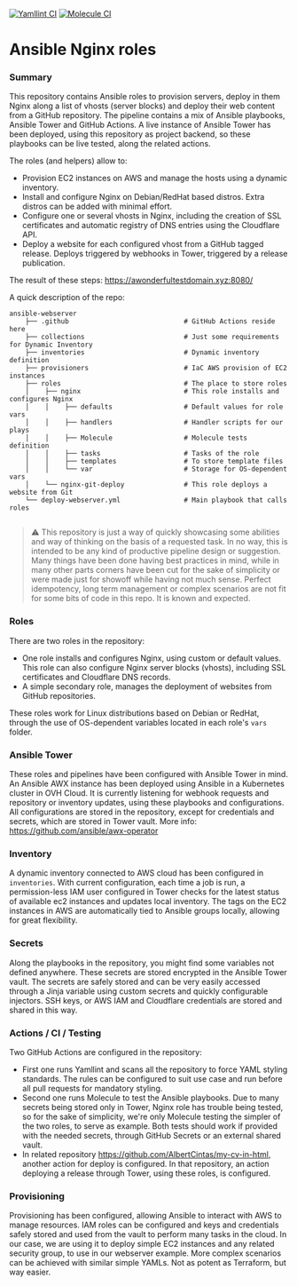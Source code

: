 [![Yamllint CI](https://github.com/AlbertCintas/ansible-webserver/workflows/Yamllint%20CI/badge.svg)](https://github.com/AlbertCintas/ansible-webserver/actions/workflows/lint.yml)
[![Molecule CI](https://github.com/AlbertCintas/ansible-webserver/workflows/Molecule%20CI/badge.svg)](https://github.com/AlbertCintas/ansible-webserver/actions/workflows/molecule.yml)

# Ansible Nginx roles

### Summary
This repository contains Ansible roles to provision servers, deploy in them Nginx along a list of vhosts (server blocks) and deploy their web content from a GitHub repository.
The pipeline contains a mix of Ansible playbooks, Ansible Tower and GitHub Actions.
A live instance of Ansible Tower has been deployed, using this repository as project backend, so these playbooks can be live tested, along the related actions.

The roles (and helpers) allow to:
* Provision EC2 instances on AWS and manage the hosts using a dynamic inventory.
* Install and configure Nginx on Debian/RedHat based distros. Extra distros can be added with minimal effort.
* Configure one or several vhosts in Nginx, including the creation of SSL certificates and automatic registry of DNS entries using the Cloudflare API.
* Deploy a website for each configured vhost from a GitHub tagged release. Deploys triggered by webhooks in Tower, triggered by a release publication.

The result of these steps: https://awonderfultestdomain.xyz:8080/

A quick description of the repo:
````
ansible-webserver
    ├── .github                             # GitHub Actions reside here
    ├── collections                         # Just some requirements for Dynamic Inventory
    ├── inventories                         # Dynamic inventory definition
    ├── provisioners                        # IaC AWS provision of EC2 instances
    ├── roles                               # The place to store roles
    │    ├── nginx                          # This role installs and configures Nginx
    │    │    ├── defaults                  # Default values for role vars
    │    │    ├── handlers                  # Handler scripts for our plays
    │    │    ├── Molecule                  # Molecule tests definition
    │    │    ├── tasks                     # Tasks of the role
    │    │    ├── templates                 # To store template files
    │    │    └── var                       # Storage for OS-dependent vars
    │    └── nginx-git-deploy               # This role deploys a website from Git
    └── deploy-webserver.yml                # Main playbook that calls roles


````
> :warning: This repository is just a way of quickly showcasing some abilities and way of thinking on the basis of a requested task. In no way, this is intended to be any kind of productive pipeline design or suggestion. Many things have been done having best practices in mind, while in many other parts corners have been cut for the sake of simplicity or were made just for showoff while having not much sense. Perfect idempotency, long term management or complex scenarios are not fit for some bits of code in this repo. It is known and expected.

### Roles
There are two roles in the repository:
* One role installs and configures Nginx, using custom or default values. This role can also configure Nginx server blocks (vhosts), including SSL certificates and Cloudflare DNS records.
* A simple secondary role, manages the deployment of websites from GitHub repositories.

These roles work for Linux distributions based on Debian or RedHat, through the use of OS-dependent variables located in each role's `vars` folder.

### Ansible Tower
These roles and pipelines have been configured with Ansible Tower in mind. An Ansible AWX instance has been deployed using Ansible in a Kubernetes cluster in OVH Cloud. It is currently listening for webhook requests and repository or inventory updates, using these playbooks and configurations. All configurations are stored in the repository, except for credentials and secrets, which are stored in Tower vault. More info: https://github.com/ansible/awx-operator

### Inventory
A dynamic inventory connected to AWS cloud has been configured in `inventories`. With current configuration, each time a job is run, a permission-less IAM user configured in Tower checks for the latest status of available ec2 instances and updates local inventory. The tags on the EC2 instances in AWS are automatically tied to Ansible groups locally, allowing for great flexibility.

### Secrets
Along the playbooks in the repository, you might find some variables not defined anywhere. These secrets are stored encrypted in the Ansible Tower vault. The secrets are safely stored and can be very easily accessed through a Jinja variable using custom secrets and quickly configurable injectors. SSH keys, or AWS IAM and Cloudflare credentials are stored and shared in this way.

### Actions / CI / Testing
Two GitHub Actions are configured in the repository:
* First one runs Yamllint and scans all the repository to force YAML styling standards. The rules can be configured to suit use case and run before all pull requests for mandatory styling.
* Second one runs Molecule to test the Ansible playbooks. Due to many secrets being stored only in Tower, Nginx role has trouble being tested, so for the sake of simplicity, we're only Molecule testing the simpler of the two roles, to serve as example. Both tests should work if provided with the needed secrets, through GitHub Secrets or an external shared vault.
* In related repository https://github.com/AlbertCintas/my-cv-in-html, another action for deploy is configured. In that repository, an action deploying a release through Tower, using these roles, is configured.

### Provisioning
Provisioning has been configured, allowing Ansible to interact with AWS to manage resources. IAM roles can be configured and keys and credentials safely stored and used from the vault to perform many tasks in the cloud. In our case, we are using it to deploy simple EC2 instances and any related security group, to use in our webserver example. More complex scenarios can be achieved with similar simple YAMLs. Not as potent as Terraform, but way easier.

